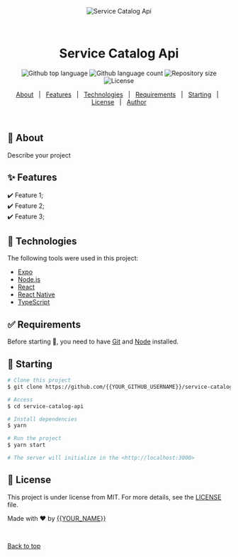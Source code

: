 <div align="center" id="top"> 
  <img src="./.github/app.gif" alt="Service Catalog Api" />

  &#xa0;

  <!-- <a href="https://servicecatalogapi.netlify.app">Demo</a> -->
</div>

<h1 align="center">Service Catalog Api</h1>

<p align="center">
  <img alt="Github top language" src="https://img.shields.io/github/languages/top/{{YOUR_GITHUB_USERNAME}}/service-catalog-api?color=56BEB8">

  <img alt="Github language count" src="https://img.shields.io/github/languages/count/{{YOUR_GITHUB_USERNAME}}/service-catalog-api?color=56BEB8">

  <img alt="Repository size" src="https://img.shields.io/github/repo-size/{{YOUR_GITHUB_USERNAME}}/service-catalog-api?color=56BEB8">

  <img alt="License" src="https://img.shields.io/github/license/{{YOUR_GITHUB_USERNAME}}/service-catalog-api?color=56BEB8">

  <!-- <img alt="Github issues" src="https://img.shields.io/github/issues/{{YOUR_GITHUB_USERNAME}}/service-catalog-api?color=56BEB8" /> -->

  <!-- <img alt="Github forks" src="https://img.shields.io/github/forks/{{YOUR_GITHUB_USERNAME}}/service-catalog-api?color=56BEB8" /> -->

  <!-- <img alt="Github stars" src="https://img.shields.io/github/stars/{{YOUR_GITHUB_USERNAME}}/service-catalog-api?color=56BEB8" /> -->
</p>

<!-- Status -->

<!-- <h4 align="center"> 
	🚧  Service Catalog Api 🚀 Under construction...  🚧
</h4> 

<hr> -->

<p align="center">
  <a href="#dart-about">About</a> &#xa0; | &#xa0; 
  <a href="#sparkles-features">Features</a> &#xa0; | &#xa0;
  <a href="#rocket-technologies">Technologies</a> &#xa0; | &#xa0;
  <a href="#white_check_mark-requirements">Requirements</a> &#xa0; | &#xa0;
  <a href="#checkered_flag-starting">Starting</a> &#xa0; | &#xa0;
  <a href="#memo-license">License</a> &#xa0; | &#xa0;
  <a href="https://github.com/{{YOUR_GITHUB_USERNAME}}" target="_blank">Author</a>
</p>

<br>

## :dart: About ##

Describe your project

## :sparkles: Features ##

:heavy_check_mark: Feature 1;\
:heavy_check_mark: Feature 2;\
:heavy_check_mark: Feature 3;

## :rocket: Technologies ##

The following tools were used in this project:

- [Expo](https://expo.io/)
- [Node.js](https://nodejs.org/en/)
- [React](https://pt-br.reactjs.org/)
- [React Native](https://reactnative.dev/)
- [TypeScript](https://www.typescriptlang.org/)

## :white_check_mark: Requirements ##

Before starting :checkered_flag:, you need to have [Git](https://git-scm.com) and [Node](https://nodejs.org/en/) installed.

## :checkered_flag: Starting ##

```bash
# Clone this project
$ git clone https://github.com/{{YOUR_GITHUB_USERNAME}}/service-catalog-api

# Access
$ cd service-catalog-api

# Install dependencies
$ yarn

# Run the project
$ yarn start

# The server will initialize in the <http://localhost:3000>
```

## :memo: License ##

This project is under license from MIT. For more details, see the [LICENSE](LICENSE.md) file.


Made with :heart: by <a href="https://github.com/{{YOUR_GITHUB_USERNAME}}" target="_blank">{{YOUR_NAME}}</a>

&#xa0;

<a href="#top">Back to top</a>
